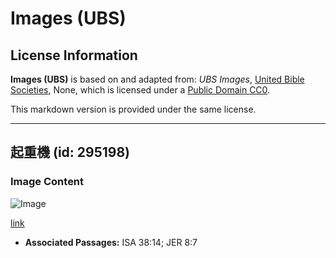 # Images (UBS)

## License Information

**Images (UBS)** is based on and adapted from: _UBS Images_, [United Bible Societies](https://unitedbiblesocieties.org/), None, which is licensed under a [Public Domain CC0](https://creativecommons.org/public-domain/cc0/).

This markdown version is provided under the same license.



--------------------------------

## 起重機 (id: 295198)

### Image Content

![Image](https://cdn.aquifer.bible/aquifer-content/resources/Media/WEB-0160_cranes.jpg)

[link](https://cdn.aquifer.bible/aquifer-content/resources/Media/WEB-0160_cranes.jpg)

* **Associated Passages:** ISA 38:14; JER 8:7

